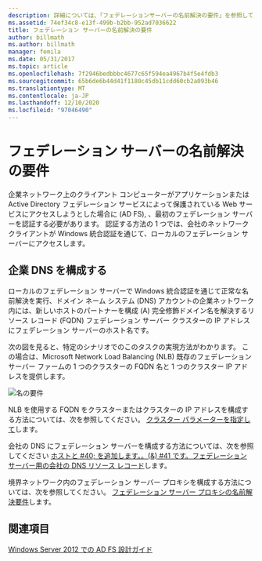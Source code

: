 ```yaml
---
description: 詳細については、「フェデレーションサーバーの名前解決の要件」を参照してください。
ms.assetid: 74ef34c8-e13f-499b-b2bb-952ad7036622
title: フェデレーション サーバーの名前解決の要件
author: billmath
ms.author: billmath
manager: femila
ms.date: 05/31/2017
ms.topic: article
ms.openlocfilehash: 7f2946bedbbbc4677c65f594ea4967b4f5e4fdb3
ms.sourcegitcommit: 65b6de6b44d41f1180c45db11cdd60cb2a093b46
ms.translationtype: MT
ms.contentlocale: ja-JP
ms.lasthandoff: 12/10/2020
ms.locfileid: "97046490"
---
```

# <a name="name-resolution-requirements-for-federation-servers"></a>フェデレーション サーバーの名前解決の要件

企業ネットワーク上のクライアント コンピューターがアプリケーションまたは Active Directory フェデレーション サービスによって保護されている Web サービスにアクセスしようとした場合に \(AD FS\), 、最初のフェデレーション サーバーを認証する必要があります。 認証する方法の 1 つでは、会社のネットワーク クライアントが Windows 統合認証を通じて、ローカルのフェデレーション サーバーにアクセスします。

## <a name="configure-corporate-dns"></a>企業 DNS を構成する
ローカルのフェデレーション サーバーで Windows 統合認証を通じて正常な名前解決を実行、ドメイン ネーム システム \(DNS\) アカウントの企業ネットワーク内には、新しいホストのパートナーを構成 \(A\) 完全修飾ドメイン名を解決するリソース レコード \(FQDN\) フェデレーション サーバー クラスターの IP アドレスにフェデレーション サーバーのホスト名です。

次の図を見ると、特定のシナリオでのこのタスクの実現方法がわかります。 この場合は、Microsoft Network Load Balancing \(NLB\) 既存のフェデレーション サーバー ファームの 1 つのクラスターの FQDN 名と 1 つのクラスター IP アドレスを提供します。

![名の要件](media/adfs2_deploy_single_fs.gif)

NLB を使用する FQDN をクラスターまたはクラスターの IP アドレスを構成する方法については、次を参照してください。 [クラスター パラメーターを指定して](https://go.microsoft.com/fwlink/?LinkId=75282)します。

会社の DNS にフェデレーション サーバーを構成する方法については、次を参照してください [ホストと #40; を追加します。。(&) #41 です。フェデレーション サーバー用の会社の DNS リソース レコード](../../ad-fs/deployment/Add-a-Host--A--Resource-Record-to-Corporate-DNS-for-a-Federation-Server.md)します。

境界ネットワーク内のフェデレーション サーバー プロキシを構成する方法については、次を参照してください。 [フェデレーション サーバー プロキシの名前解決要件](Name-Resolution-Requirements-for-Federation-Server-Proxies.md)します。


## <a name="see-also"></a>関連項目
[Windows Server 2012 での AD FS 設計ガイド](AD-FS-Design-Guide-in-Windows-Server-2012.md)

